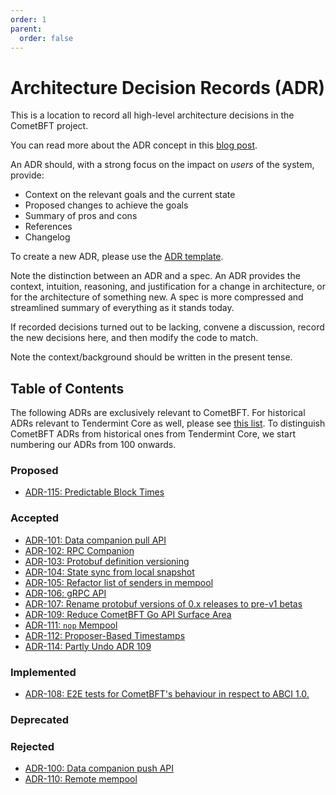 ```yaml
---
order: 1
parent:
  order: false
---
```


# Architecture Decision Records (ADR)

This is a location to record all high-level architecture decisions in the
CometBFT project.

You can read more about the ADR concept in this
[blog post](https://product.reverb.com/documenting-architecture-decisions-the-reverb-way-a3563bb24bd0#.78xhdix6t).

An ADR should, with a strong focus on the impact on _users_ of the system,
provide:

- Context on the relevant goals and the current state
- Proposed changes to achieve the goals
- Summary of pros and cons
- References
- Changelog

To create a new ADR, please use the [ADR template](adr-template.md).

Note the distinction between an ADR and a spec. An ADR provides the context,
intuition, reasoning, and justification for a change in architecture, or for the
architecture of something new. A spec is more compressed and streamlined
summary of everything as it stands today.

If recorded decisions turned out to be lacking, convene a discussion, record the
new decisions here, and then modify the code to match.

Note the context/background should be written in the present tense.

## Table of Contents

The following ADRs are exclusively relevant to CometBFT. For historical ADRs
relevant to Tendermint Core as well, please see [this list](./tendermint-core/).
To distinguish CometBFT ADRs from historical ones from Tendermint Core, we start
numbering our ADRs from 100 onwards.

### Proposed

- [ADR-115: Predictable Block Times](adr-115-predictable-block-times.md)

### Accepted

- [ADR-101: Data companion pull API](adr-101-data-companion-pull-api.md)
- [ADR-102: RPC Companion](adr-102-rpc-companion.md)
- [ADR-103: Protobuf definition versioning](adr-103-proto-versioning.md)
- [ADR-104: State sync from local snapshot](adr-104-out-of-band-state-sync.md)
- [ADR-105: Refactor list of senders in mempool](adr-105-refactor-mempool-senders.md)
- [ADR-106: gRPC API](adr-106-grpc-api)
- [ADR-107: Rename protobuf versions of 0.x releases to pre-v1 betas](adr-107-betaize-proto-versions.md)
- [ADR-109: Reduce CometBFT Go API Surface Area](adr-109-reduce-go-api-surface.md)
- [ADR-111: `nop` Mempool](adr-111-nop-mempool.md)
- [ADR-112: Proposer-Based Timestamps](adr-112-proposer-based-timestamps.md)
- [ADR-114: Partly Undo ADR 109](adr-114-undo-109.md)

### Implemented

- [ADR-108: E2E tests for CometBFT's behaviour in respect to ABCI 1.0.](adr-108-e2e-abci++.md)

### Deprecated

### Rejected

- [ADR-100: Data companion push API](adr-100-data-companion-push-api.md)
- [ADR-110: Remote mempool](adr-110-remote-mempool.md)
